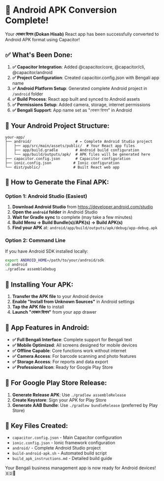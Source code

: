 # 🎉 Android APK Conversion Complete!

Your **দোকান হিসাব (Dokan Hisab)** React app has been successfully converted to Android APK format using Capacitor!

## ✅ What's Been Done:

1. **✅ Capacitor Integration**: Added @capacitor/core, @capacitor/cli, @capacitor/android
2. **✅ Project Configuration**: Created capacitor.config.json with Bengali app name
3. **✅ Android Platform Setup**: Generated complete Android project in `/android` folder  
4. **✅ Build Process**: React app built and synced to Android assets
5. **✅ Permissions Setup**: Added camera, storage, internet permissions
6. **✅ Bengali Support**: App name set as "দোকান হিসাব" in Android

## 📱 Your Android Project Structure:

```
your-app/
├── android/                    # ← Complete Android Studio project
│   ├── app/src/main/assets/public/  # Your React app files
│   ├── app/build.gradle        # Android build configuration
│   └── app/build/outputs/apk/  # APK files will be generated here
├── capacitor.config.json       # Capacitor configuration
├── ionic.config.json          # Ionic configuration  
└── dist/public/               # Built React web app
```

## 🔧 How to Generate the Final APK:

### **Option 1: Android Studio (Easiest)**
1. **Download Android Studio** from https://developer.android.com/studio
2. **Open the `android` folder** in Android Studio
3. **Wait for Gradle sync** to complete (may take a few minutes)
4. **Build Menu → Build Bundle(s)/APK(s) → Build APK(s)**
5. **Find your APK** at: `android/app/build/outputs/apk/debug/app-debug.apk`

### **Option 2: Command Line**
If you have Android SDK installed locally:
```bash
export ANDROID_HOME=/path/to/your/android/sdk
cd android
./gradlew assembleDebug
```

## 📲 Installing Your APK:

1. **Transfer the APK file** to your Android device
2. **Enable "Install from Unknown Sources"** in Android settings
3. **Tap the APK file** to install
4. **Launch "দোকান হিসাব"** from your app drawer

## 🎯 App Features in Android:

- **✅ Full Bengali Interface**: Complete support for Bengali text
- **✅ Mobile Optimized**: All screens designed for mobile devices
- **✅ Offline Capable**: Core functions work without internet
- **✅ Camera Access**: For barcode scanning and photo features
- **✅ Storage Access**: For reports and data export
- **✅ Professional Icon**: Ready for Google Play Store

## 🚀 For Google Play Store Release:

1. **Generate Release APK**: Use `./gradlew assembleRelease` 
2. **Create Keystore**: Sign your APK for Play Store
3. **Generate AAB Bundle**: Use `./gradlew bundleRelease` (preferred by Play Store)

## 📁 Key Files Created:

- `capacitor.config.json` - Main Capacitor configuration
- `ionic.config.json` - Ionic framework configuration  
- `android/` - Complete Android Studio project
- `build-android-apk.sh` - Automated build script
- `build_apk_instructions.md` - Detailed build guide

Your Bengali business management app is now ready for Android devices! 🇧🇩📱
